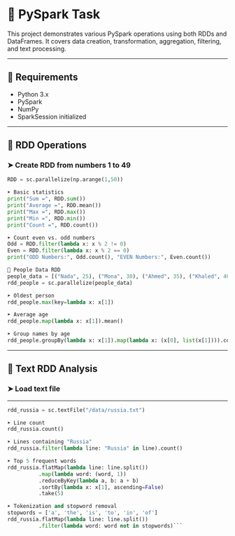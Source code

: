 # 🚀 PySpark Task

This project demonstrates various PySpark operations using both RDDs and DataFrames. It covers data creation, transformation, aggregation, filtering, and text processing.

---

## 🔧 Requirements

- Python 3.x  
- PySpark  
- NumPy  
- SparkSession initialized

---

## 🧮 RDD Operations

### ➤ Create RDD from numbers 1 to 49
```python
RDD = sc.parallelize(np.arange(1,50))

➤ Basic statistics
print("Sum =", RDD.sum())
print("Average =", RDD.mean())
print("Max =", RDD.max())
print("Min =", RDD.min())
print("Count =", RDD.count())

➤ Count even vs. odd numbers
Odd = RDD.filter(lambda x: x % 2 != 0)
Even = RDD.filter(lambda x: x % 2 == 0)
print("ODD Numbers:", Odd.count(), "EVEN Numbers:", Even.count())

👥 People Data RDD
people_data = [("Nada", 25), ("Mona", 30), ("Ahmed", 35), ("Khaled", 40), ("Ahmed", 35), ("Nada", 25)]
rdd_people = sc.parallelize(people_data)

➤ Oldest person
rdd_people.max(key=lambda x: x[1])

➤ Average age
rdd_people.map(lambda x: x[1]).mean()

➤ Group names by age
rdd_people.groupBy(lambda x: x[1]).map(lambda x: (x[0], list(x[1]))).collect()
```
---

## 📄 Text RDD Analysis
### ➤ Load text file

---
```python
rdd_russia = sc.textFile("/data/russia.txt")

➤ Line count
rdd_russia.count()

➤ Lines containing "Russia"
rdd_russia.filter(lambda line: "Russia" in line).count()

➤ Top 5 frequent words
rdd_russia.flatMap(lambda line: line.split())
          .map(lambda word: (word, 1))
          .reduceByKey(lambda a, b: a + b)
          .sortBy(lambda x: x[1], ascending=False)
          .take(5)

➤ Tokenization and stopword removal
stopwords = ['a', 'the', 'is', 'to', 'in', 'of']
rdd_russia.flatMap(lambda line: line.split())
          .filter(lambda word: word not in stopwords)```
